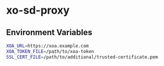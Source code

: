 # xo-sd-proxy

## Environment Variables

```bash
XOA_URL=https://xoa.example.com
XOA_TOKEN_FILE=/path/to/xoa-token
SSL_CERT_FILE=/path/to/additional/trusted-certificate.pem
```
